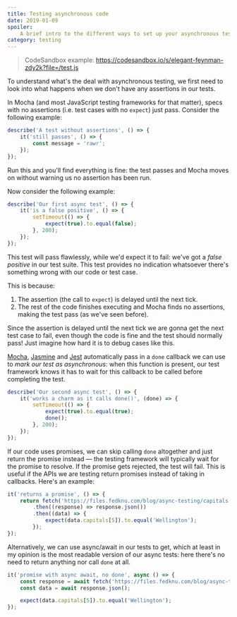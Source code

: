 ```yaml
---
title: Testing asynchronous code
date: 2019-01-09
spoiler:
    A brief intro to the different ways to set up your asynchronous tests and the reason behind it.
category: testing
---
```


> CodeSandbox example: https://codesandbox.io/s/elegant-feynman-zdy2k?file=/test.js

To understand what's the deal with asynchronous testing, we first need to look into what happens
when we don't have any assertions in our tests.

In Mocha (and most JavaScript testing frameworks for that matter), specs with no assertions (i.e.
test cases with no `expect`) just pass. Consider the following example:

```js
describe('A test without assertions', () => {
    it('still passes', () => {
        const message = 'rawr';
    });
});
```

Run this and you'll find everything is fine: the test passes and Mocha moves on without warning us
no assertion has been run.

Now consider the following example:

```js
describe('Our first async test', () => {
    it('is a false positive', () => {
        setTimeout(() => {
            expect(true).to.equal(false);
        }, 200);
    });
});
```

This test will pass flawlessly, while we'd expect it to fail: we've got a _false positive_ in our
test suite. This test provides no indication whatsoever there's something wrong with our code or
test case.

This is because:

1. The assertion (the call to `expect`) is delayed until the next tick.
2. The rest of the code finishes executing and Mocha finds no assertions, making the test pass (as
   we've seen before).

Since the assertion is delayed until the next tick we are gonna get the next test case to fail, even
though the code is fine and the test should normally pass! Just imagine how hard it is to debug
cases like this.

[Mocha](https://mochajs.org/#asynchronous-code),
[Jasmine](https://jasmine.github.io/tutorials/async) and
[Jest](https://jestjs.io/docs/en/asynchronous#callbacks) automatically pass in a `done` callback we
can use to _mark our test as asynchronous_: when this function is present, our test framework knows
it has to wait for this callback to be called before completing the test.

```js
describe('Our second async test', () => {
    it('works a charm as it calls done()', (done) => {
        setTimeout(() => {
            expect(true).to.equal(true);
            done();
        }, 200);
    });
});
```

If our code uses promises, we can skip calling `done` altogether and just return the promise instead
— the testing framework will typically wait for the promise to resolve. If the promise gets
rejected, the test will fail. This is useful if the APIs we are testing return promises instead of
taking in callbacks. Here's an example:

```js
it('returns a promise', () => {
    return fetch('https://files.fedknu.com/blog/async-testing/capitals.json')
        .then((response) => response.json())
        .then((data) => {
            expect(data.capitals[5]).to.equal('Wellington');
        });
});
```

Alternatively, we can use async/await in our tests to get, which at least in my opinion is the most
readable version of our async tests: here there's no need to return anything nor call `done` at all.

```js
it('promise with async await, no done', async () => {
    const response = await fetch('https://files.fedknu.com/blog/async-testing/capitals.json');
    const data = await response.json();

    expect(data.capitals[5]).to.equal('Wellington');
});
```
